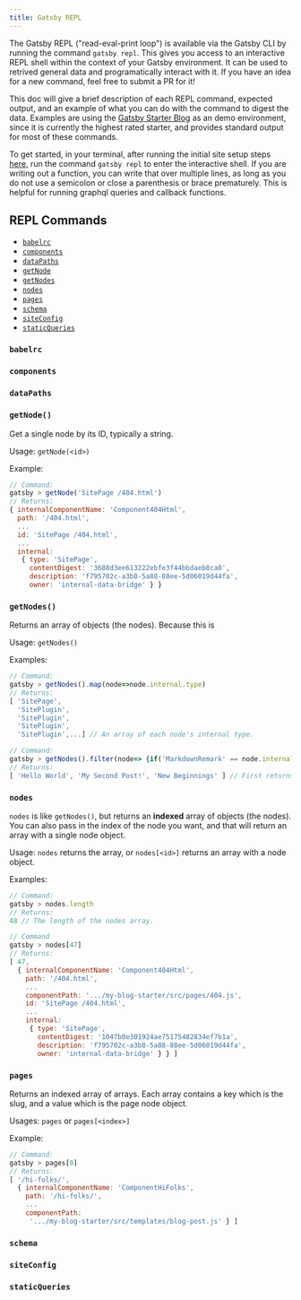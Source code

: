 ```yaml
---
title: Gatsby REPL
---
```


The Gatsby REPL ("read-eval-print loop") is available via the Gatsby CLI by running the command `gatsby repl`. This gives you access to an interactive REPL shell within the context of your Gatsby environment. It can be used to retrived general data and programatically interact with it. If you have an idea for a new command, feel free to submit a PR for it!

This doc will give a brief description of each REPL command, expected output, and an example of what you can do with the command to digest the data. Examples are using the [Gatsby Starter Blog](/starters/gatsbyjs/gatsby-starter-blog/) as an demo environment, since it is currently the highest rated starter, and provides standard output for most of these commands.

To get started, in your terminal, after running the initial site setup steps [here](/docs/quick-start), run the command `gatsby repl` to enter the interactive shell. If you are writing out a function, you can write that over multiple lines, as long as you do not use a semicolon or close a parenthesis or brace prematurely. This is helpful for running graphql queries and callback functions.

## REPL Commands

- [`babelrc`](#babelrc)
- [`components`](#components)
- [`dataPaths`](#dataPaths)
- [`getNode`](#getNode)
- [`getNodes`](#getNodes)
- [`nodes`](#nodes)
- [`pages`](#pages)
- [`schema`](#schema)
- [`siteConfig`](#siteConfig)
- [`staticQueries`](#staticQueries)

### `babelrc`

### `components`

### `dataPaths`

### `getNode()`

Get a single node by its ID, typically a string.

Usage: `getNode(<id>)`

Example:

```js
// Command:
gatsby > getNode('SitePage /404.html')
// Returns:
{ internalComponentName: 'Component404Html',
  path: '/404.html',
  ...
  id: 'SitePage /404.html',
  ...
  internal:
   { type: 'SitePage',
     contentDigest: '3688d3ee613222ebfe3f44bbdaeb8ca0',
     description: 'f795702c-a3b8-5a88-88ee-5d06019d44fa',
     owner: 'internal-data-bridge' } }
```

### `getNodes()`

Returns an array of objects (the nodes). Because this is

Usage: `getNodes()`

Examples:

```js
// Command:
gatsby > getNodes().map(node=>node.internal.type)
// Returns:
[ 'SitePage',
  'SitePlugin',
  'SitePlugin',
  'SitePlugin',
  'SitePlugin',...] // An array of each node's internal type.

// Command:
gatsby > getNodes().filter(node=> {if('MarkdownRemark' == node.internal.type) return node}).map(node=> node.frontmatter.title)
// Returns:
[ 'Hello World', 'My Second Post!', 'New Beginnings' ] // First returns an array of just nodes with a MarkdownRemark type, then creates an array of titles (blog posts).
```

### `nodes`

`nodes` is like `getNodes()`, but returns an **indexed** array of objects (the nodes). You can also pass in the index of the node you want, and that will return an array with a single node object.

Usage: `nodes` returns the array, or `nodes[<id>]` returns an array with a node object.

Examples:

```js
// Command:
gatsby > nodes.length
// Returns:
48 // The length of the nodes array.

// Command
gatsby > nodes[47]
// Returns:
[ 47,
  { internalComponentName: 'Component404Html',
    path: '/404.html',
    ...
    componentPath: '.../my-blog-starter/src/pages/404.js',
    id: 'SitePage /404.html',
    ...
    internal:
     { type: 'SitePage',
       contentDigest: '1047b0e301924ae75175482834ef7b1a',
       description: 'f795702c-a3b8-5a88-88ee-5d06019d44fa',
       owner: 'internal-data-bridge' } } ]
```

### `pages`

Returns an indexed array of arrays. Each array contains a key which is the slug, and a value which is the page node object.

Usages: `pages` or `pages[<index>]`

Example:

```js
// Command:
gatsby > pages[0]
// Returns:
[ '/hi-folks/',
  { internalComponentName: 'ComponentHiFolks',
    path: '/hi-folks/',
    ...
    componentPath:
     '.../my-blog-starter/src/templates/blog-post.js' } ]
```

### `schema`

### `siteConfig`

### `staticQueries`
